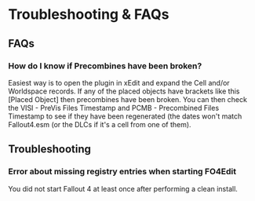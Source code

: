 # Troubleshooting & FAQs

## FAQs

### How do I know if Precombines have been broken?
Easiest way is to open the plugin in xEdit and expand the Cell and/or Worldspace records. If any of the placed objects have brackets like this [Placed Object] then precombines have been broken. You can then check the VISI - PreVis Files Timestamp and PCMB - Precombined Files Timestamp to see if they have been regenerated (the dates won't match Fallout4.esm (or the DLCs if it's a cell from one of them).

## Troubleshooting

### Error about missing registry entries when starting FO4Edit
You did not start Fallout 4 at least once after performing a clean install.
